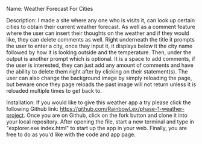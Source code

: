Name:
Weather Forecast For Cities

Description:
I made a site where any one who is visits it, can look up certain cities to obtain their current weather forecast. As well as a comment feature where the user can insert their thoughts on the weather and if they would like, they can delete comments as well. Right underneath the title it prompts the user to enter a city, once they input it, it displays below it the city name followed by how it is looking outside and the temperature. Then, under the output is another prompt which is optional. It is a space to add comments, if the user is interested, they can just add any amount of comments and have the ability to delete them right after by clicking on their statement(s). The user can also change the background image by simply reloading the page, but beware once they page reloads the past image will not return unless it is reloaded multiple times to get back to.

Installation:
If you would like to give this weather app a try please click the following Github link: https://github.com/RainbowLex/phase-1-weather-project. Once you are on Github, click on the fork button and clone it into your local repository. After opening the file, start a new terminal and type in "explorer.exe index.html" to start up the app in your web. Finally, you are free to do as you'd like with the code and app page.
